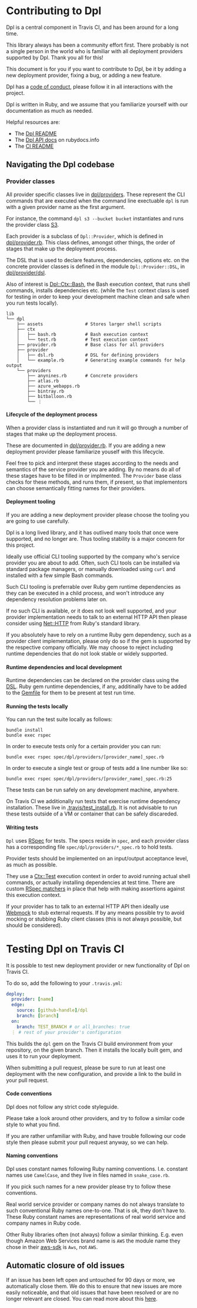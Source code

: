 # Contributing to Dpl

Dpl is a central component in Travis CI, and has been around for a long time.

This library always has been a community effort first. There probably is not a
single person in the world who is familiar with all deployment providers
supported by Dpl. Thank you all for this!

This document is for you if you want to contribute to Dpl, be it by adding a new
deployment provider, fixing a bug, or adding a new feature.

Dpl has a [code of conduct](/travis-ci/dpl/blob/master/CODE_OF_CONDUCT.md),
please follow it in all interactions with the project.

Dpl is written in Ruby, and we assume that you familiarize yourself with our
documentation as much as needed.

Helpful resources are:

* The [Dpl README](/travis-ci/dpl/blob/master/README.md)
* The [Dpl API docs](https://www.rubydoc.info/github/travis-ci/dpl) on rubydocs.info
* The [Cl README](https://github.com/svenfuchs/cl/blob/master/README.md)

## Navigating the Dpl codebase

### Provider classes

All provider specific classes live in [dpl/providers](/travis-ci/dpl/blob/master/lib/dpl/providers).
These represent the CLI commands that are executed when the command line
exectuable `dpl` is run with a given provider name as the first argument.

For instance, the command `dpl s3 --bucket bucket` instantiates and runs the provider
class [S3](/travis-ci/dpl/blob/master/lib/dpl/providers/s3.rb).

Each provider is a subclass of `Dpl::Provider`, which is defined in
[dpl/provider.rb](/travis-ci/dpl/blob/master/lib/dpl/provider.rb). This class
defines, amongst other things, the order of stages that make up the deployment
process.

The DSL that is used to declare features, dependencies, options etc. on the
concrete provider classes is defined in the module `Dpl::Provider::DSL`, in
[dpl/provider/dsl](/travis-ci/dpl/blob/master/lib/dpl/provider/dsl.rb).

Also of interest is [Dpl::Ctx::Bash](/travis-ci/dpl/blob/master/lib/dpl/ctx/bash.rb),
the Bash execution context, that runs shell commands, installs dependencies
etc. (while the `Test` context class is used for testing in order to keep your
development machine clean and safe when you run tests locally).

```
lib
└── dpl
    ├── assets                # Stores larger shell scripts
    ├── ctx
    │   ├── bash.rb           # Bash execution context
    │   └── test.rb           # Test execution context
    ├── provider.rb           # Base class for all providers
    ├── provider
    │   ├── dsl.rb            # DSL for defining providers
    │   └── example.rb        # Generating example commands for help output
    └── providers
        ├── anynines.rb       # Concrete providers
        ├── atlas.rb
        ├── azure_webapps.rb
        ├── bintray.rb
        ├── bitballoon.rb
        └── ⋮
```

#### Lifecycle of the deployment process

When a provider class is instantiated and run it will go through a number
of stages that make up the deployment process.

These are documented in [dpl/provider.rb](/travis-ci/dpl/blob/sf-dpl2/lib/dpl/provider.rb).
If you are adding a new deployment provider please familiarize youself
with this lifecycle.

Feel free to pick and interpret these stages according to the needs and
semantics of the service provider you are adding. By no means do all of these
stages have to be filled in or implmented. The `Provider` base class checks for
these methods, and runs them, if present, so that implementors can choose
semantically fitting names for their providers.

#### Deployment tooling

If you are adding a new deployment provider please choose the tooling you are
going to use carefully.

Dpl is a long lived library, and it has outlived many tools that once were
supported, and no longer are. Thus tooling stability is a major concern for
this project.

Ideally use official CLI tooling supported by the company who's service
provider you are about to add. Often, such CLI tools can be installed via
standard package managers, or manually downloaded using `curl` and installed
with a few simple Bash commands.

Such CLI tooling is preferrable over Ruby gem runtime dependencies as they can
be executed in a child process, and won't introduce any dependency resolution
problems later on.

If no such CLI is available, or it does not look well supported, and your
provider implementation needs to talk to an external HTTP API then please consider
using [Net::HTTP](https://ruby-doc.org/stdlib-2.6.3/libdoc/net/http/rdoc/Net/HTTP.html)
from Ruby's standard library.

If you absolutely have to rely on a runtime Ruby gem dependency, such as a
provider client implementation, please only do so if the gem is supported by
the respective company officially. We may choose to reject including runtime
dependencies that do not look stable or widely supported.

#### Runtime dependencies and local development

Runtime dependencies can be declared on the provider class using the
[DSL](/travis-ci/dpl/blob/master/lib/dpl/provider/dsl.rb). Ruby gem runtime
dependencies, if any, additinally have to be added to the [Gemfile](/travis-ci/dpl/blob/master/Gemfile)
for them to be present at test run time.

#### Running the tests locally

You can run the test suite locally as follows:

```
bundle install
bundle exec rspec
```

In order to execute tests only for a certain provider you can run:

```
bundle exec rspec spec/dpl/providers/[provider_name]_spec.rb
```

In order to execute a single test or group of tests add a line number like so:

```
bundle exec rspec spec/dpl/providers/[provider_name]_spec.rb:25
```

These tests can be run safely on any development machine, anywhere.

On Travis CI we additionally run tests that exercise runtime dependency
installation. These live in [.travis/test_install.rb](/travis-ci/dpl/blob/master/.travis/test_install.rb).
It is not advisable to run these tests outside of a VM or container that can be
safely discareded.

#### Writing tests

`Dpl` uses [RSpec](https://github.com/rspec) for tests. The specs reside in
`spec`, and each provider class has a corresponding file
`spec/dpl/providers/*_spec.rb` to hold tests.

Provider tests should be implemented on an input/output acceptance level, as
much as possible.

They use a [Ctx::Test](/travis-ci/dpl/blob/master/lib/dpl/ctx/test.rb) execution
context in order to avoid running actual shell commands, or actually installing
dependencies at test time. There are custom [RSpec matchers](/travis-ci/dpl/blob/master/spec/support/matchers)
in place that help with making assertions against this execution context.

If your provider has to talk to an external HTTP API then ideally use
[Webmock](https://github.com/bblimke/webmock) to stub external requests. If by
any means possible try to avoid mocking or stubbing Ruby client classes (this
is not always possible, but should be considered).

# Testing Dpl on Travis CI

It is possible to test new deployment provider or new functionality of Dpl on
Travis CI.

To do so, add the following to your `.travis.yml`:

```yaml
deploy:
  provider: [name]
  edge:
    source: [github-handle]/dpl
    branch: [branch]
  on:
    branch: TEST_BRANCH # or all_branches: true
  ⋮ # rest of your provider's configuration
```

This builds the `dpl` gem on the Travis CI build environment from your
repository, on the given branch. Then it installs the locally built gem, and
uses it to run your deployment.

When submitting a pull request, please be sure to run at least one deployment
with the new configuration, and provide a link to the build in your pull
request.

#### Code conventions

Dpl does not follow any strict code styleguide.

Please take a look around other providers, and try to follow a similar code
style to what you find.

If you are rather unfamiliar with Ruby, and have trouble following our code
style then please submit your pull request anyway, so we can help.

#### Naming conventions

Dpl uses constant names following Ruby naming conventions. I.e. constant
names use `CamelCase`, and they live in files named in `snake_case.rb`.

If you pick such names for a new provider please try to follow these
conventions.

Real world service provider or company names do not always translate to such
conventional Ruby names one-to-one. That is ok, they don't have to. These Ruby
constant names are representations of real world service and company names in
Ruby code.

Other Ruby libraries often (not always) follow a similar thinking. E.g.
even though Amazon Web Services brand name is `AWS` the module name
they chose in their [aws-sdk](https://github.com/aws/aws-sdk-ruby) is
`Aws`, not `AWS`.

## Automatic closure of old issues

If an issue has been left open and untouched for 90 days or more, we automatically
close them. We do this to ensure that new issues are more easily noticeable, and
that old issues that have been resolved or are no longer relevant are closed.
You can read more about this [here](https://blog.travis-ci.com/2018-03-09-closing-old-issues).
